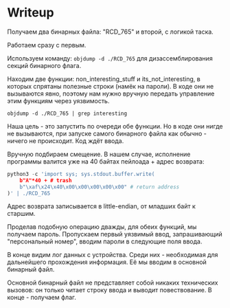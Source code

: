 # Writeup

Получаем два бинарных файла: "RCD_765" и второй, с логикой таска.

Работаем сразу с первым.

Используем команду: `objdump -d ./RCD_765` для дизассемблирования секций бинарного флага. 

Находим две функции: non_interesting_stuff и its_not_interesting, в которых спрятаны полезные строки (намёк на пароли). В коде они не вызываются явно, поэтому нам нужно вручную передать управление этим функциям через уязвимость.


`objdump -d ./RCD_765 | grep interesting`

Наша цель - это запустить по очереди обе функции. Но в коде они нигде не вызываются, при запуске самого бинарного файла как обычно - ничего не происходит. Код ждёт ввода. 

Вручную подбираем смещение. В нашем случае, исполнение программы валится уже на 40 байтах пейлоада + адрес возврата:

```python
python3 -c 'import sys; sys.stdout.buffer.write(
    b"A"*40 + # trash
    b"\xaf\x24\x40\x00\x00\x00\x00\x00" # return address
)' | ./RCD_765
```

Адрес возврата записывается в little-endian, от младших байт к старшим.

Проделав подобную операцию дважды, для обеих функций, мы получаем пароль. Пропускаем первый уязвимый ввод, запрашивающий "персональный номер", вводим пароли в следующие поля ввода. 

В конце видим лог данных с устройства. Среди них - необходимая для дальнейшего прохождения информация. Её мы вводим в основной бинарный файл.

Основной бинарный файл не представляет собой никаких технических вызовов: он только читает строку ввода и выводит повествование. В конце - получаем флаг.
